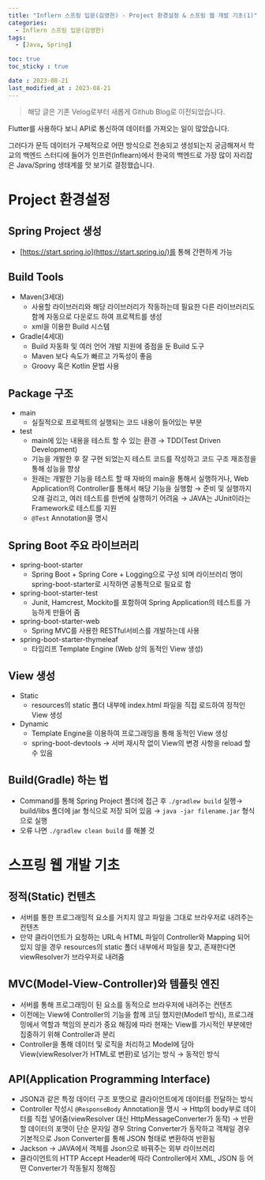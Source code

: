 ```yaml
---
title: "Inflern 스프링 입문(김영한) - Project 환경설정 & 스프링 웹 개발 기초(1)"
categories:
  - Inflern 스프링 입문(김영한)
tags:
  - [Java, Spring]

toc: true
toc_sticky : true

date : 2023-08-21
last_modified_at : 2023-08-21
---
```


> 해당 글은 기존 Velog로부터 새롭게 Github Blog로 이전되었습니다.

Flutter를 사용하다 보니 API로 통신하여 데이터를 가져오는 일이 많았습니다. 

그러다가 문득 데이터가 구체적으로 어떤 방식으로 전송되고 생성되는지 궁금해져서 학교의 백엔드 스터디에 들어가 인프런(Inflearn)에서 한국의 백엔드로 가장 많이 자리잡은 Java/Spring 생태계를 맛 보기로 결정했습니다.

# Project 환경설정

## Spring Project 생성

- [https://start.spring.io](https://start.spring.io/)를 통해 간편하게 가능

## Build Tools

- Maven(3세대)
    - 사용할 라이브러리와 해당 라이브러리가 작동하는데 필요한 다른 라이브러리도 함께 자동으로 다운로드 하여 프로젝트를 생성
    - xml을 이용한 Build 시스템
- Gradle(4세대)
    - Build 자동화 및 여러 언어 개발 지원에 중점을 둔 Build 도구
    - Maven 보다 속도가 빠르고 가독성이 좋음
    - Groovy 혹은 Kotlin 문법 사용

## Package 구조

- main
    - 실질적으로 프로젝트의 실행되는 코드 내용이 들어있는 부분
- test
    - main에 있는 내용을 테스트 할 수 있는 환경 → TDD(Test Driven Development)
    - 기능을 개발한 후 잘 구현 되었는지 테스트 코드를 작성하고 코드 구조 재조정을 통해 성능을  향상
    - 원래는 개발한 기능을 테스트 할 때 자바의 main을 통해서 실행하거나, Web Application의 Controller를 통해서 해당 기능을 실행함 → 준비 및 실행까지 오래 걸리고, 여러 테스트를 한번에 실행하기 어려움 → JAVA는 JUnit이라는 Framework로 테스트를 지원
    - `@Test` Annotation을 명시

## Spring Boot 주요 라이브러리

- spring-boot-starter
    - Spring Boot +  Spring Core + Logging으로 구성 되며 라이브러리 명이 spring-boot-starter로 시작하면 공통적으로 필요로 함
- spring-boot-starter-test
    - Junit, Hamcrest, Mockito를 포함하여 Spring Application의 테스트를 가능하게 만들어 줌
- spring-boot-starter-web
    - Spring MVC를 사용한 RESTful서비스를 개발하는데 사용
- spring-boot-starter-thymeleaf
    - 타임리프 Template Engine (Web 상의 동적인 View 생성)

## View 생성

- Static
    - resources의 static 폴더 내부에 index.html 파일을 직접 로드하여 정적인 View 생성
- Dynamic
    - Template Engine을 이용하여 프로그래밍을 통해 동적인 View 생성
    - spring-boot-devtools → 서버 재시작 없이 View의 변경 사항을 reload 할 수 있음

## Build(Gradle) 하는 법

- Command를 통해 Spring Project 폴더에 접근 후 `./gradlew build` 실행→ build/libs 폴더에 jar 형식으로 저장 되어 있음 → `java -jar filename.jar` 형식으로  실행
- 오류 나면 `./gradlew clean build` 를 해볼 것

# 스프링 웹 개발 기초

## 정적(Static) 컨텐츠

- 서버를 통한 프로그래밍적 요소를 거치지 않고 파일을 그대로 브라우저로 내려주는 컨텐츠
- 만약 클라이언트가 요청하는 URL속 HTML 파일이 Controller와 Mapping 되어 있지 않을 경우 resources의 static 폴더 내부에서 파일을 찾고, 존재한다면 viewResolver가 브라우저로 내려줌

## MVC(Model-View-Controller)와 템플릿 엔진

- 서버를 통해 프로그래밍이 된 요소를 동적으로 브라우저에 내려주는 컨텐츠
- 이전에는 View에 Controller의 기능을 함께 코딩 했지만(Model1 방식), 프로그래밍에서 역할과 책임의 분리가 중요 해짐에 따라 현재는 View를 가시적인 부분에만 집중하기 위해 Controller과 분리
- Controller을 통해 데이터 및 로직을 처리하고 Model에 담아 View(viewResolver가 HTML로 변환)로 넘기는 방식 → 동적인 방식

## API(Application Programming Interface)

- JSON과 같은 특정 데이터 구조 포맷으로 클라이언트에게 데이터를 전달하는 방식
- Controller 작성시 `@ResponseBody` Annotation을 명시 → Http의 body부로 데이터를 직접 넣어줌(viewResolver 대신 HttpMessageConverter가 동작) → 반환할 데이터의 포맷이 단순 문자일 경우 String Converter가 동작하고 객체일 경우 기본적으로 Json Converter를 통해 JSON 형태로 변환하여 반환됨
- Jackson → JAVA에서 객체를 Json으로 바꿔주는 외부 라이브러리
- 클라이언트의 HTTP Accept Header에 따라 Controller에서 XML, JSON 등 어떤 Converter가 작동될지 정해짐